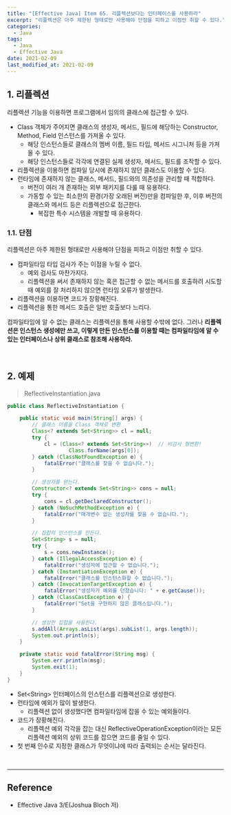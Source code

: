 ```yaml
---
title: "[Effective Java] Item 65. 리플렉션보다는 인터페이스를 사용하라"
excerpt: "리플렉션은 아주 제한된 형태로만 사용해야 단점을 피하고 이점만 취할 수 있다."
categories:
  - Java
tags:
  - Java
  - Effective Java
date: 2021-02-09
last_modified_at: 2021-02-09
---
```


## 1. 리플렉션

리플렉션 기능을 이용하면 프로그램에서 임의의 클래스에 접근할 수 있다.

* Class 객체가 주어지면 클래스의 생성자, 메서드, 필드에 해당하는 Constructor, Method, Field 인스턴스를 가져올 수 있다.
  * 해당 인스턴스들로 클래스의 멤버 이름, 필드 타입, 메서드 시그니처 등을 가져올 수 있다.
  * 해당 인스턴스들로 각각에 연결된 실제 생성자, 메서드, 필드를 조작할 수 있다.
* 리플렉션을 이용하면 컴파일 당시에 존재하지 않던 클래스도 이용할 수 있다.
* 런타임에 존재하지 않는 클래스, 메서드, 필드와의 의존성을 관리할 때 적합하다.
  * 버전이 여러 개 존재하는 외부 패키지를 다룰 때 유용하다.
  * 가동할 수 있는 최소한의 환경(가장 오래된 버전)만을 컴파일한 후, 이후 버전의 클래스와 메서드 등은 리플렉션으로 접근한다.
    * 복잡한 특수 시스템을 개발할 때 유용하다.

### 1.1. 단점

리플렉션은 아주 제한된 형태로만 사용해야 단점을 피하고 이점만 취할 수 있다.

* 컴파일타임 타입 검사가 주는 이점을 누릴 수 없다.
  * 예외 검사도 마찬가지다.
  * 리플렉션을 써서 존재하지 않는 혹은 접근할 수 없는 메서드를 호출하려 시도할 때 예외를 잘 처리하지 않으면 런타임 오류가 발생한다.
* 리플렉션을 이용하면 코드가 장황해진다.
* 리플렉션을 통한 메서드 호출은 일반 호출보다 느리다.

컴파일타임에 알 수 없는 클래스는 리플렉션을 통해 사용할 수밖에 없다. 그러나 **리플렉션은 인스턴스 생성에만 쓰고, 이렇게 만든 인스턴스를 이용할 때는 컴파일타임에 알 수 있는 인터페이스나 상위 클래스로 참조해 사용하라.**

<br>

## 2. 예제

> ReflectiveInstantiation.java

```java
public class ReflectiveInstantiation {

    public static void main(String[] args) {
        // 클래스 이름을 Class 객체로 변환
        Class<? extends Set<String>> cl = null;
        try {
            cl = (Class<? extends Set<String>>)  // 비검사 형변환!
                    Class.forName(args[0]);
        } catch (ClassNotFoundException e) {
            fatalError("클래스를 찾을 수 없습니다.");
        }

        // 생성자를 얻는다.
        Constructor<? extends Set<String>> cons = null;
        try {
            cons = cl.getDeclaredConstructor();
        } catch (NoSuchMethodException e) {
            fatalError("매개변수 없는 생성자를 찾을 수 없습니다.");
        }

        // 집합의 인스턴스를 만든다.
        Set<String> s = null;
        try {
            s = cons.newInstance();
        } catch (IllegalAccessException e) {
            fatalError("생성자에 접근할 수 없습니다.");
        } catch (InstantiationException e) {
            fatalError("클래스를 인스턴스화할 수 없습니다.");
        } catch (InvocationTargetException e) {
            fatalError("생성자가 예외를 던졌습니다: " + e.getCause());
        } catch (ClassCastException e) {
            fatalError("Set을 구현하지 않은 클래스입니다.");
        }

        // 생성한 집합을 사용한다.
        s.addAll(Arrays.asList(args).subList(1, args.length));
        System.out.println(s);
    }

    private static void fatalError(String msg) {
        System.err.println(msg);
        System.exit(1);
    }
}
```

* Set\<String\> 인터페이스의 인스턴스를 리플렉션으로 생성한다.
* 런타임에 예외가 많이 발생한다.
  * 리플렉션 없이 생성했다면 컴파일타임에 잡을 수 있는 예외들이다.
* 코드가 장황해진다.
  * 리플렉션 예외 각각을 잡는 대신 ReflectiveOperationException이라는 모든 리플렉션 예외의 상위 코드를 잡으면 코드를 줄일 수 있다.
* 첫 번째 인수로 지정한 클래스가 무엇이냐에 따라 출력되는 순서는 달라진다.

<br>

---

## Reference

* Effective Java 3/E(Joshua Bloch 저)
